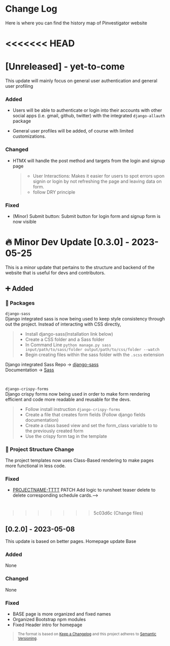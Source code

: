 # Change Log

Here is where you can find the history map of Pinvestigator website

<!--## [Unreleased] - yyyy-mm-dd

Here we write upgrading notes for brands. It's a team effort to make them as
straightforward as possible.0

### Added

- [PROJECTNAME-XXXX](http://tickets.projectname.com/browse/PROJECTNAME-XXXX)
  MINOR Ticket title goes here.
- [PROJECTNAME-YYYY](http://tickets.projectname.com/browse/PROJECTNAME-YYYY)
  PATCH Ticket title goes here.

### Changed

### Fixed-->

<<<<<<< HEAD
=======
# [Unreleased] - yet-to-come

This update will mainly focus on general user authentication and general user profiling

### Added

- Users will be able to authenticate or login into their accounts with other social apps (i.e. gmail, github, twitter) with the integrated `django-allauth` package

- General user profiles will be added, of course with limited customizations.

### Changed

- HTMX will handle the post method and targets from the login and signup page

  > - User Interactions: Makes it easier for users to spot errors upon signin or login by not refreshing the page and leaving data on form.
  > - follow DRY principle

### Fixed

- (Minor) Submit button: Submit button for login form and signup form is now visible

# :fire: Minor Dev Update [0.3.0] - 2023-05-25

This is a minor update that pertains to the structure
and backend of the website that is useful for devs and contributors.

## :heavy_plus_sign: Added

### :briefcase: Packages

`django-sass`</br>
Django integrated sass is now being used to keep style consistency
through out the project. Instead of interacting with CSS directly,

> - Install django-sass(Installation link below)
> - Create a CSS folder and a Sass folder
> - In Command Line `python manage.py sass input/path/to/sass/folder output/path/to/css/folder --watch`
> - Begin creating files within the sass folder with the `.scss` extension

Django integrated Sass Repo -> [django-sass](https://github.com/coderedcorp/django-sass)</br>
Documentation -> [Sass](https://sass-lang.com/)

</br>

`django-crispy-forms`</br>
Django crispy forms now being used in order to make form rendering efficient and code more readable and reusable for the devs.

> - Follow install instruction `django-crispy-forms`
> - Create a file that creates form fields (Follow django fields documentation)
> - Create a class based view and set the form_class variable to to the previously created form
> - Use the crispy form tag in the template

### :triangular_ruler: Project Structure Change

The project templates now uses Class-Based rendering to make pages more functional in less code.

### Fixed

- [PROJECTNAME-TTTT](http://tickets.projectname.com/browse/PROJECTNAME-TTTT)
  PATCH Add logic to runsheet teaser delete to delete corresponding
  schedule cards.-->

#

>>>>>>> 5c03d6c (Change files)
## [0.2.0] - 2023-05-08

This update is based on better pages.
Homepage update
Base

### Added

None

### Changed

None

<!--- [PROJECTNAME-ZZZZ](http://tickets.projectname.com/browse/PROJECTNAME-ZZZZ)
  PATCH Drupal.org is now used for composer.-->

### Fixed

- BASE page is more organized and fixed names
- Organized Bootstrap npm modules
- Fixed Header intro for homepage

<!--## [1.2.4] - 2017-03-15

Here we would have the update steps for 1.2.4 for people to follow.

### Added

### Changed

- [PROJECTNAME-ZZZZ](http://tickets.projectname.com/browse/PROJECTNAME-ZZZZ)
  PATCH Drupal.org is now used for composer.

### Fixed

- [PROJECTNAME-TTTT](http://tickets.projectname.com/browse/PROJECTNAME-TTTT)
  PATCH Add logic to runsheet teaser delete to delete corresponding
  schedule cards.-->

> <sub>The format is based on [Keep a Changelog](http://keepachangelog.com/)
> and this project adheres to [Semantic Versioning](http://semver.org/).</sub>
